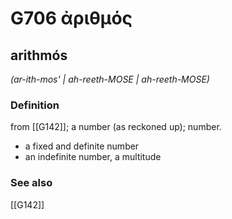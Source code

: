 # G706 ἀριθμός

## arithmós

_(ar-ith-mos' | ah-reeth-MOSE | ah-reeth-MOSE)_

### Definition

from [[G142]]; a number (as reckoned up); number.

- a fixed and definite number
- an indefinite number, a multitude

### See also

[[G142]]

